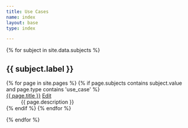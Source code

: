 ```yaml
---
title: Use Cases
name: index
layout: base
type: index

---
```

{% for subject in site.data.subjects %}
## {{ subject.label }}
<dl>
{% for page in site.pages %}
{% if page.subjects contains subject.value and page.type contains 'use_case' %}
<dt>
  <a href="{{ page.website }}">{{ page.title }}</a>
  <a href="{{site.repourl}}/edit/{{ site.repobranch }}/use_cases
  /{{page.name}}.md"
     class="btn btn-default btn-xs" role="button">
    <span class="glyphicon glyphicon-edit"></span> Edit</a>
</dt>
<dd>{{ page.description }}</dd>
{% endif %}
{% endfor %}
</dl>
{% endfor %}

